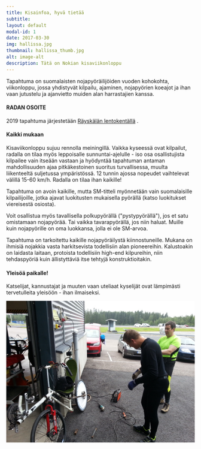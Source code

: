 ```yaml
---
title: Kisainfoa, hyvä tietää
subtitle:
layout: default
modal-id: 1
date: 2017-03-30
img: hallissa.jpg
thumbnail: hallissa_thumb.jpg
alt: image-alt
description: Tätä on Nokian kisaviikonloppu
---
```


Tapahtuma on suomalaisten nojapyöräilijöiden vuoden kohokohta, viikonloppu, jossa yhdistyvät kilpailu, ajaminen, 
nojapyörien koeajot ja ihan vaan jutustelu ja ajanvietto muiden alan harrastajien kanssa.

#### RADAN OSOITE

2019 tapahtuma järjestetään [Räyskälän lentokentällä](https://en.wikipedia.org/wiki/Räyskälä_Airfield) .

#### Kaikki mukaan
Kisaviikonloppu sujuu rennolla meiningillä. Vaikka kyseessä ovat kilpailut, radalla on tilaa myös leppoisalle sunnuntai-ajelulle - 
iso osa osallistujista kilpailee vain itseään vastaan ja hyödyntää tapahtuman antaman mahdollisuuden ajaa pitkäkestoinen 
suoritus turvallisessa, muulta liikenteeltä suljetussa ympäristössä. 12 tunnin ajossa nopeudet vaihtelevat välillä 15-60 km/h. 
Radalla on tilaa ihan kaikille!

Tapahtuma on avoin kaikille, mutta SM-titteli myönnetään vain suomalaisille kilpailijoille, jotka ajavat luokitusten 
mukaisella pyörällä (katso luokitukset viereisestä osiosta).

Voit osallistua myös tavallisella polkupyörällä ("pystypyörällä"), jos et satu omistamaan nojapyörää. 
Tai vaikka tavarapyörällä, jos niin haluat. Muille kuin nojapyörille on oma luokkansa, jolla ei ole SM-arvoa.

Tapahtuma on tarkoitettu kaikille nojapyöräilystä kiinnostuneille. Mukana on ihmisiä nojakkia vasta harkitsevista 
todellisiin alan pioneereihin. Kalustoakin on laidasta laitaan, protoista todellisiin high-end kilpureihin, niin 
tehdaspyöriä kuin ällistyttäviä itse tehtyjä konstruktioitakin.

#### Yleisöä paikalle!
Katselijat, kannustajat ja muuten vaan uteliaat kyselijät ovat lämpimästi tervetulleita yleisöön - ihan ilmaiseksi.

![Hitsausta](/img/portfolio/hitsausta.jpg "Klo 8:00 sunnuntai-aamu: viime hetken pikku säätöä Kempillä ja rälläkällä")
